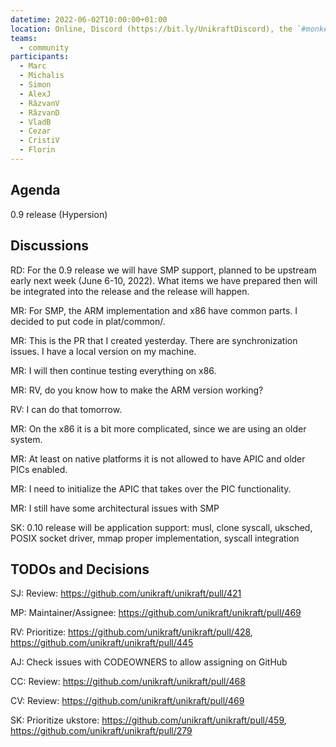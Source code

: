 ```yaml
---
datetime: 2022-06-02T10:00:00+01:00
location: Online, Discord (https://bit.ly/UnikraftDiscord), the `#monkey-business` voice channel
teams:
  - community
participants:
  - Marc
  - Michalis
  - Simon
  - AlexJ
  - RăzvanV
  - RăzvanD
  - VladB
  - Cezar
  - CristiV
  - Florin
---
```


## Agenda

0.9 release (Hypersion)

## Discussions

RD: For the 0.9 release we will have SMP support, planned to be upstream early next week (June 6-10, 2022).
What items we have prepared then will be integrated into the release and the release will happen.

MR: For SMP, the ARM implementation and x86 have common parts.
I decided to put code in plat/common/.

MR: This is the PR that I created yesterday.
There are synchronization issues.
I have a local version on my machine.

MR: I will then continue testing everything on x86.

MR: RV, do you know how to make the ARM version working?

RV: I can do that tomorrow.

MR: On the x86 it is a bit more complicated, since we are using an older system.

MR: At least on native platforms it is not allowed to have APIC and older PICs enabled.

MR: I need to initialize the APIC that takes over the PIC functionality.

MR: I still have some architectural issues with SMP

SK: 0.10 release will be application support: musl, clone syscall, uksched, POSIX socket driver, mmap proper implementation, syscall integration

## TODOs and Decisions

SJ: Review: https://github.com/unikraft/unikraft/pull/421

MP: Maintainer/Assignee: https://github.com/unikraft/unikraft/pull/469

RV: Prioritize: https://github.com/unikraft/unikraft/pull/428, https://github.com/unikraft/unikraft/pull/445

AJ: Check issues with CODEOWNERS to allow assigning on GitHub

CC: Review: https://github.com/unikraft/unikraft/pull/468

CV: Review: https://github.com/unikraft/unikraft/pull/469

SK: Prioritize ukstore: https://github.com/unikraft/unikraft/pull/459, https://github.com/unikraft/unikraft/pull/279
